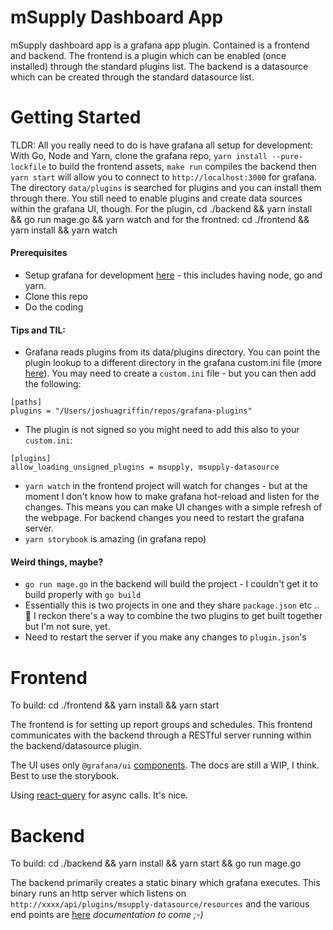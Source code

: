 # mSupply Dashboard App

mSupply dashboard app is a grafana app plugin. Contained is a frontend and backend. The frontend is a plugin which can be enabled (once installed) through the standard plugins list. The backend is a datasource which can be created through the standard datasource list.

# Getting Started

TLDR: All you really need to do is have grafana all setup for development: With Go, Node and Yarn, clone the grafana repo, `yarn install --pure-lockfile` to build the frontend assets, `make run` compiles the backend then `yarn start` will allow you to connect to `http://localhost:3000` for grafana. The directory `data/plugins` is searched for plugins and you can install them through there. You still need to enable plugins and create data sources within the grafana UI, though. For the plugin, cd ./backend && yarn install && go run mage.go && yarn watch and for the frontned: cd ./frontend && yarn install && yarn watch

#### Prerequisites

- Setup grafana for development [here](https://github.com/grafana/grafana/blob/master/contribute/developer-guide.md) - this includes having node, go and yarn.
- Clone this repo
- Do the coding

#### Tips and TIL:

- Grafana reads plugins from its data/plugins directory. You can point the plugin lookup to a different directory in the grafana custom.ini file (more [here](https://grafana.com/docs/grafana/latest/administration/configuration/)). You may need to create a `custom.ini` file - but you can then add the following:

```
[paths]
plugins = "/Users/joshuagriffin/repos/grafana-plugins"
```

- The plugin is not signed so you might need to add this also to your `custom.ini`:

```
[plugins]
allow_loading_unsigned_plugins = msupply, msupply-datasource
```

- `yarn watch` in the frontend project will watch for changes - but at the moment I don't know how to make grafana hot-reload and listen for the changes. This means you can make UI changes with a simple refresh of the webpage. For backend changes you need to restart the grafana server.
- `yarn storybook` is amazing (in grafana repo)

#### Weird things, maybe?

- `go run mage.go` in the backend will build the project - I couldn't get it to build properly with `go build`
- Essentially this is two projects in one and they share `package.json` etc .. :shrug: I reckon there's a way to combine the two plugins to get built together but I'm not sure, yet.
- Need to restart the server if you make any changes to `plugin.json`'s

# Frontend

To build: cd ./frontend && yarn install && yarn start

The frontend is for setting up report groups and schedules. This frontend communicates with the backend through a RESTful server running within the backend/datasource plugin.

The UI uses only `@grafana/ui` [components](https://grafana.com/docs/grafana/latest/packages_api/ui/). The docs are still a WIP, I think. Best to use the storybook.

Using [react-query](https://github.com/tannerlinsley/react-query) for async calls. It's nice.

# Backend

To build: cd ./backend && yarn install && yarn start && go run mage.go

The backend primarily creates a static binary which grafana executes. This binary runs an http server which listens on `http://xxxx/api/plugins/msupply-datasource/resources` and the various end points are [here](https://github.com/openmsupply/msupply-dashboard-app/blob/869132fa53b41601bf9459a7c0ab00bdf8ec5476/backend/pkg/http_handler.go#L65-L91) _documentation to come ;-)_
